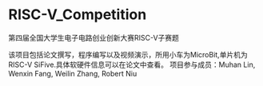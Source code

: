 # RISC-V_Competition
第四届全国大学生电子电路创业创新大赛RISC-V子赛题

该项目包括论文撰写，程序编写以及视频演示，所用小车为MicroBit,单片机为RISC-V SiFive.具体软硬件信息可以在论文中查看。
项目参与成员：Muhan Lin, Wenxin Fang, Weilin Zhang, Robert Niu
